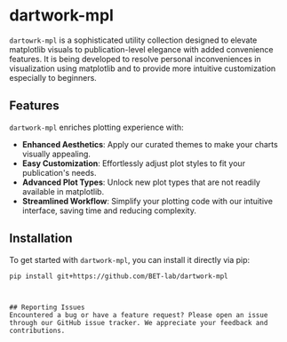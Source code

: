 # dartwork-mpl

`dartowrk-mpl` is a sophisticated utility collection designed to elevate matplotlib visuals to publication-level elegance with added convenience features. It is being developed to resolve personal inconveniences in visualization using matplotlib and to provide more intuitive customization especially to beginners. 



## Features

`dartwork-mpl` enriches plotting experience with:

- **Enhanced Aesthetics**: Apply our curated themes to make your charts visually appealing.
- **Easy Customization**: Effortlessly adjust plot styles to fit your publication's needs.
- **Advanced Plot Types**: Unlock new plot types that are not readily available in matplotlib.
- **Streamlined Workflow**: Simplify your plotting code with our intuitive interface, saving time and reducing complexity.


## Installation

To get started with `dartwork-mpl`, you can install it directly via pip:

```shell
pip install git+https://github.com/BET-lab/dartwork-mpl



## Reporting Issues
Encountered a bug or have a feature request? Please open an issue through our GitHub issue tracker. We appreciate your feedback and contributions.

